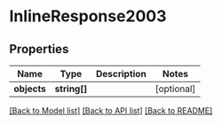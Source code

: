 # InlineResponse2003

## Properties
Name | Type | Description | Notes
------------ | ------------- | ------------- | -------------
**objects** | **string[]** |  | [optional] 

[[Back to Model list]](../../README.md#documentation-for-models) [[Back to API list]](../../README.md#documentation-for-api-endpoints) [[Back to README]](../../README.md)

